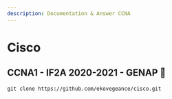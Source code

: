 ```yaml
---
description: Documentation & Answer CCNA
---
```


# Cisco

## CCNA1 - IF2A 2020-2021 - GENAP 📔 

```text
git clone https://github.com/ekovegeance/cisco.git
```

